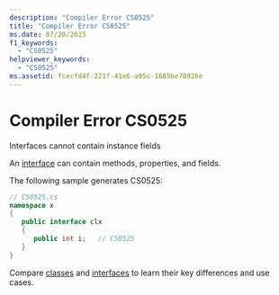 ```yaml
---
description: "Compiler Error CS0525"
title: "Compiler Error CS0525"
ms.date: 07/20/2015
f1_keywords: 
  - "CS0525"
helpviewer_keywords: 
  - "CS0525"
ms.assetid: fcecfd4f-221f-41e6-a95c-1685be78926e
---
```

# Compiler Error CS0525

Interfaces cannot contain instance fields  
  
 An [interface](../language-reference/keywords/interface.md) can contain methods, properties, and fields.  
  
 The following sample generates CS0525:  
  
```csharp  
// CS0525.cs  
namespace x  
{  
   public interface clx  
   {  
      public int i;   // CS0525  
   }  
}  
```
Compare [classes](../language-reference/keywords/class.md) and [interfaces](../language-reference/keywords/interface.md) to learn their key differences and use cases.

